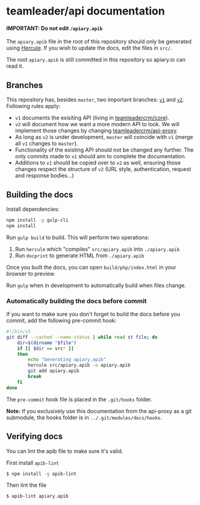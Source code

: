 # teamleader/api documentation

#### IMPORTANT: Do not edit `/apiary.apib`

The `apiary.apib` file in the root of this repository should only be generated using [Hercule](https://github.com/jamesramsay/hercule). If you wish to update the docs, edit the files in `src/`.

The root `apiary.apib` is still committed in this repository so apiary.io can read it.

## Branches

This repository has, besides `master`, two important branches: [`v1`](https://github.com/teamleadercrm/api/tree/v1) and [`v2`](https://github.com/teamleadercrm/api/tree/v2). Following rules apply:

- `v1` documents the exisiting API (living in [teamleadercrm/core](https://github.com/teamleadercrm/core/tree/development/public_html/api)).
- `v2` will document how we want a more modern API to look. We will implement those changes by changing [teamleadercrm/api-proxy](https://github.com/teamleadercrm/api-proxy).
- As long as `v2` is under development, `master` will coincide with `v1` (merge all `v1` changes to `master`).
- Functionality of the existing API should not be changed any further. The only commits made to `v1` should aim to complete the documentation.
- Additions to `v1` should be copied over to `v2` as well, ensuring those changes respect the structure of `v2` (URL style, authentication, request and response bodies...)

## Building the docs

Install dependencies:

```bash
npm install -g gulp-cli
npm install
```

Run `gulp build` to build. This will perform two operations:

1. Run `hercule` which "compiles" `src/apiary.apib` into `./apiary.apib`
2. Run `docprint` to generate HTML from `./apiary.apib`

Once you built the docs, you can open `build/php/index.html` in your browser to preview.

Run `gulp` when in development to automatically build when files change.

### Automatically building the docs before commit

If you want to make sure you don't forget to build the docs before you commit, add the following pre-commit hook:

```bash
#!/bin/sh
git diff --cached --name-status | while read st file; do
	dir=$(dirname "$file")
	if [[ $dir == src* ]]
	then
		echo "Generating apiary.apib"
		hercule src/apiary.apib -o apiary.apib
		git add apiary.apib
		break
	fi
done
```

The `pre-commit` hook file is placed in the `.git/hooks` folder.

**Note:** If you exclusively use this documentation from the api-proxy as a git submodule, the hooks folder is in `../.git/modules/docs/hooks`.

## Verifying docs

You can lint the apib file to make sure it's valid.

First install `apib-lint`

```bash
$ npm install -g apib-lint
```

Then lint the file

```bash
$ apib-lint apiary.apib
```
